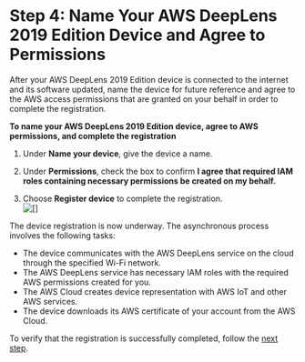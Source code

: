 # Step 4: Name Your AWS DeepLens 2019 Edition Device and Agree to Permissions<a name="how-to-configure-deeplens-v1.1-device"></a>

After your AWS DeepLens 2019 Edition device is connected to the internet and its software updated, name the device for future reference and agree to the AWS access permissions that are granted on your behalf in order to complete the registration\. 

**To name your AWS DeepLens 2019 Edition device, agree to AWS permissions, and complete the registration**

1. Under **Name your device**, give the device a name\. 

1. Under **Permissions**, check the box to confirm **I agree that required IAM roles containing necessary permissions be created on my behalf\.** 

1. Choose **Register device** to complete the registration\.  
![\[\]](http://docs.aws.amazon.com/deeplens/latest/dg/images/v1.1-device-naming-and-registering.png)

The device registration is now underway\. The asynchronous process involves the following tasks:
+ The device communicates with the AWS DeepLens service on the cloud through the specified Wi\-Fi network\.
+ The AWS DeepLens service has necessary IAM roles with the required AWS permissions created for you\. 
+ The AWS Cloud creates device representation with AWS IoT and other AWS services\.
+ The device downloads its AWS certificate of your account from the AWS Cloud\.

To verify that the registration is successfully completed, follow the [next step](how-to-verify-deeplens-v1.1-device-registration.md)\.